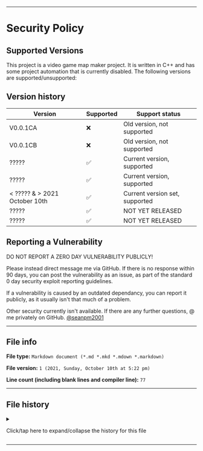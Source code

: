 
***

# Security Policy

## Supported Versions

This project is a video game map maker project. It is written in C++ and has some project automation that is currently disabled. The following versions are supported/unsupported:

## Version history

| Version | Supported          | Support status |
| ------- | ------------------ |-----------------|
| V0.0.1CA  | :x: | Old version, not supported |
| V0.0.1CB   | :x: | Old version, not supported |
| ?????   | :white_check_mark: | Current version, supported |
| ?????   | :white_check_mark: | Current version, supported |
| < ????? & > 2021 October 10th   | :white_check_mark:                | Current version set, supported |
| ?????   | :white_check_mark: | NOT YET RELEASED |
| ?????    | :white_check_mark: | NOT YET RELEASED |

## Reporting a Vulnerability

DO NOT REPORT A ZERO DAY VULNERABILITY PUBLICLY!

Please instead direct message me via GitHub. If there is no response within 90 days, you can post the vulnerability as an issue, as part of the standard 0 day security exploit reporting guidelines.

If a vulnerability is caused by an outdated dependancy, you can report it publicly, as it usually isn't that much of a problem.

Other security currently isn't available. If there are any further questions, @ me privately on GitHub. [@seanpm2001](https://github.com/seanpm2001/)

***

## File info

**File type:** `Markdown document (*.md *.mkd *.mdown *.markdown)`

**File version:** `1 (2021, Sunday, October 10th at 5:22 pm)`

**Line count (including blank lines and compiler line):** `77`

***

## File history

<details><summary><p>Click/tap here to expand/collapse the history for this file</p></summary>

**Version 1 (2021, Sunday, October 10th at 5:22 pm)**

> Changes:

> * Started the file

> * Added the supported versions section

> * Added the version history section

> * Added the reporting a vulnerability section

> * Added the file info section

> * Added the file history section

> * No other changes in version 1

**Version 2 (Coming soon)**

> Changes:

> * Coming soon

> * No other changes in version 2

</details>

***
